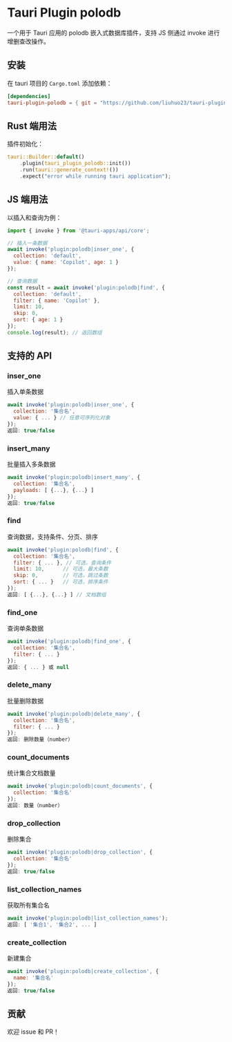 
# Tauri Plugin polodb

一个用于 Tauri 应用的 polodb 嵌入式数据库插件，支持 JS 侧通过 invoke 进行增删查改操作。

## 安装


在 tauri 项目的 `Cargo.toml` 添加依赖：

```toml
[dependencies]
tauri-plugin-polodb = { git = "https://github.com/liuhuo23/tauri-plugin-polodb.git" }
```

## Rust 端用法

插件初始化：

```rust
tauri::Builder::default()
    .plugin(tauri_plugin_polodb::init())
    .run(tauri::generate_context!())
    .expect("error while running tauri application");
```

## JS 端用法

以插入和查询为例：

```js
import { invoke } from '@tauri-apps/api/core';

// 插入一条数据
await invoke('plugin:polodb|inser_one', {
  collection: 'default',
  value: { name: 'Copilot', age: 1 }
});

// 查询数据
const result = await invoke('plugin:polodb|find', {
  collection: 'default',
  filter: { name: 'Copilot' },
  limit: 10,
  skip: 0,
  sort: { age: 1 }
});
console.log(result); // 返回数组
```



## 支持的 API

### inser_one
插入单条数据
```js
await invoke('plugin:polodb|inser_one', {
  collection: '集合名',
  value: { ... } // 任意可序列化对象
});
返回: true/false
```

### insert_many
批量插入多条数据
```js
await invoke('plugin:polodb|insert_many', {
  collection: '集合名',
  payloads: [ {...}, {...} ]
});
返回: true/false
```

### find
查询数据，支持条件、分页、排序
```js
await invoke('plugin:polodb|find', {
  collection: '集合名',
  filter: { ... }, // 可选，查询条件
  limit: 10,      // 可选，最大条数
  skip: 0,        // 可选，跳过条数
  sort: { ... }   // 可选，排序条件
});
返回: [ {...}, {...} ] // 文档数组
```

### find_one
查询单条数据
```js
await invoke('plugin:polodb|find_one', {
  collection: '集合名',
  filter: { ... }
});
返回: { ... } 或 null
```

### delete_many
批量删除数据
```js
await invoke('plugin:polodb|delete_many', {
  collection: '集合名',
  filter: { ... }
});
返回: 删除数量（number）
```

### count_documents
统计集合文档数量
```js
await invoke('plugin:polodb|count_documents', {
  collection: '集合名'
});
返回: 数量（number）
```

### drop_collection
删除集合
```js
await invoke('plugin:polodb|drop_collection', {
  collection: '集合名'
});
返回: true/false
```

### list_collection_names
获取所有集合名
```js
await invoke('plugin:polodb|list_collection_names');
返回: [ '集合1', '集合2', ... ]
```

### create_collection
新建集合
```js
await invoke('plugin:polodb|create_collection', {
  name: '集合名'
});
返回: true/false
```

## 贡献

欢迎 issue 和 PR！
